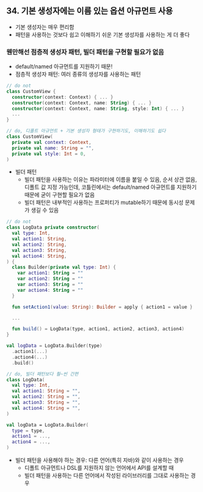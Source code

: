 ## 34. 기본 생성자에는 이름 있는 옵션 아규먼트 사용

- 기본 생성자는 매우 편리함
- 패턴을 사용하는 것보다 쉽고 이해하기 쉬운 기본 생성자를 사용하는 게 더 좋다

### 웬만해선 점층적 생성자 패턴, 빌더 패턴을 구현할 필요가 없음
- default/named 아규먼트를 지원하기 때문!
- 점층적 생성자 패턴: 여러 종류의 생성자를 사용하는 패턴
```kotlin
// do not
class CustomView {
  constructor(context: Context) { ... }
  constructor(context: Context, name: String) { ... }
  constructor(context: Context, name: String, style: Int) { ... }
  ...
}
```
```kotlin
// do, 디폴트 아규먼트 + 기본 생성자 형태가 구현하기도, 이해하기도 쉽다
class CustomView(
  private val context: Context,
  private val name: String = "",
  private val style: Int = 0,
)
```
- 빌더 패턴
  - 빌더 패턴을 사용하는 이유는 파라미터에 이름을 붙일 수 있음, 순서 상관 없음, 디폴트 값 지정 가능인데, 코틀린에서는 default/named 아규먼트를 지원하기 때문에 굳이 구현할 필요가 없음
  - 빌더 패턴은 내부적인 사용하는 프로퍼티가 mutable하기 때문에 동시성 문제가 생길 수 있음
```kotlin
// do not
class LogData private constructor(
  val type: Int,
  val action1: String,
  val action2: String,
  val action3: String,
  val action4: String,
) {
  class Builder(private val type: Int) {
    var action1: String = ""
    var action2: String = ""
    var action3: String = ""
    var action4: String = ""
  }

  fun setAction1(value: String): Builder = apply { action1 = value }

  ...

  fun build() = LogData(type, action1, action2, action3, action4)
}

val logData = LogData.Builder(type)
  .action1(...)
  .action4(...)
  .build()
```
```kotlin
// do, 빌더 패턴보다 훨~씬 간편
class LogData(
  val type: Int,
  val action1: String = "",
  val action2: String = "",
  val action3: String = "",
  val action4: String = "",
)

val logData = LogData.Builder(
  type = type,
  action1 = ...,
  action4 = ...,
)
```
- 빌더 패턴을 사용해야 하는 경우: 다른 언어(특히 자바)와 같이 사용하는 경우
  - 디폴트 아규먼트나 DSL를 지원하지 않는 언어에서 API를 설계할 때
  - 빌더 패턴을 사용하는 다른 언어에서 작성된 라이브러리를 그대로 사용하는 경우


<!-- DSL 빌더 추가 내용 추가 -->